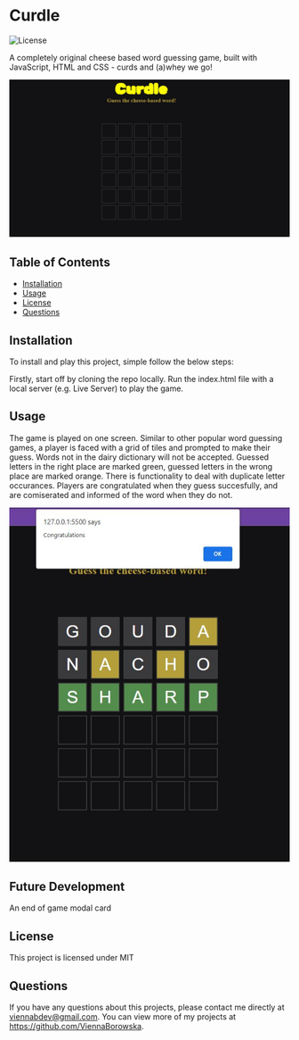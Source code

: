 # Curdle

![License](https://img.shields.io/badge/License-MIT-blue.svg)

A completely original cheese based word guessing game, built with JavaScript, HTML and CSS - curds and (a)whey we go!

![](/public/curd1.jpg)

## Table of Contents

- [Installation](#installation)
- [Usage](#usage)
- [License](#license)
- [Questions](#questions)

## Installation

To install and play this project, simple follow the below steps:

Firstly, start off by cloning the repo locally. Run the index.html file with a local server (e.g. Live Server) to play the game.

## Usage

The game is played on one screen. Similar to other popular word guessing games, a player is faced with a grid of tiles and prompted to make their guess. Words not in the dairy dictionary will not be accepted. Guessed letters in the right place are marked green, guessed letters in the wrong place are marked orange. There is functionality to deal with duplicate letter occurances. Players are congratulated when they guess succesfully, and are comiserated and informed of the word when they do not.

![](/public/curd2.jpg)

## Future Development

An end of game modal card

## License

This project is licensed under MIT

## Questions

If you have any questions about this projects, please contact me directly at viennabdev@gmail.com. You can view more of my projects at https://github.com/ViennaBorowska.
